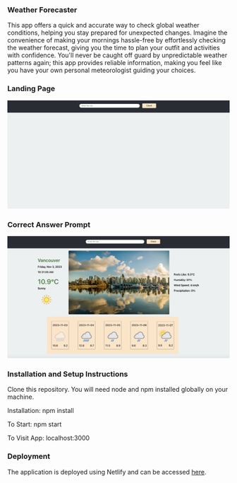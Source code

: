 ### Weather Forecaster

This app offers a quick and accurate way to check global weather conditions, helping you stay prepared for unexpected changes. Imagine the convenience of making your mornings hassle-free by effortlessly checking the weather forecast, giving you the time to plan your outfit and activities with confidence. You'll never be caught off guard by unpredictable weather patterns again; this app provides reliable information, making you feel like you have your own personal meteorologist guiding your choices.

### Landing Page
![home](https://github.com/isupreetk/weather-forecaster/blob/main/src/assets/screenshots/home.png?raw=true)

### Correct Answer Prompt
![search output](https://github.com/isupreetk/weather-forecaster/blob/main/src/assets/screenshots/search.png?raw=true)

### Installation and Setup Instructions

Clone this repository. You will need node and npm installed globally on your machine.

Installation: npm install

To Start: npm start

To Visit App: localhost:3000

### Deployment

The application is deployed using Netlify and can be accessed [here](https://supreet-kaur-weather-forecaster.netlify.app/).
